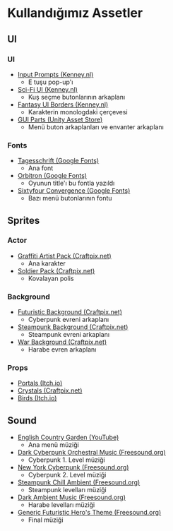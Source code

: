 # Kullandığımız Assetler

## UI

### UI
- [Input Prompts (Kenney.nl)](https://kenney.nl/assets/input-prompts)
  - E tuşu pop-up'ı
- [Sci-Fi UI (Kenney.nl)](https://kenney.nl/assets/ui-pack-sci-fi)
  - Kuş seçme butonlarının arkaplanı
- [Fantasy UI Borders (Kenney.nl)](https://kenney.nl/assets/fantasy-ui-borders)
  - Karakterin monologdaki çerçevesi 
- [GUI Parts (Unity Asset Store)](https://assetstore.unity.com/packages/2d/gui/icons/gui-parts-159068)
  - Menü buton arkaplanları ve envanter arkaplanı 

### Fonts
- [Tagesschrift (Google Fonts)](https://fonts.google.com/specimen/Tagesschrift)
  - Ana font
- [Orbitron (Google Fonts)](https://fonts.google.com/specimen/Orbitron)
  - Oyunun title'ı bu fontla yazıldı
- [Sixtyfour Convergence (Google Fonts)](https://fonts.google.com/specimen/Sixtyfour+Convergence)
  - Bazı menü butonlarının fontu

## Sprites

### Actor
- [Graffiti Artist Pack (Craftpix.net)](https://craftpix.net/freebies/free-graffiti-artist-sprite-sheet-pixel-art-pack/)
  - Ana karakter 
- [Soldier Pack (Craftpix.net)](https://craftpix.net/freebies/free-soldier-sprite-sheets-pixel-art/)
  - Kovalayan polis  

### Background
- [Futuristic Background (Craftpix.net)](https://craftpix.net/freebies/free-futuristic-city-pixel-art-backgrounds/)
  - Cyberpunk evreni arkaplanı 
- [Steampunk Background (Craftpix.net)](https://craftpix.net/freebies/free-steampunk-cityscape-pixel-backgrounds/)
  - Steampunk evreni arkaplanı 
- [War Background (Craftpix.net)](https://craftpix.net/freebies/free-war-pixel-art-2d-backgrounds/)
  - Harabe evren arkaplanı 

### Props
- [Portals (Itch.io)](https://actuallykron.itch.io/32x32-2d-portal-asset-pack) 
- [Crystals (Craftpix.net)](https://craftpix.net/freebies/free-crystals-pixel-art-asset-pack/)
- [Birds (Itch.io)](https://lyaseek.itch.io/miniffanimals)

## Sound

- [English Country Garden (YouTube)](https://www.youtube.com/watch?v=vDA19CRK3NQ)
  - Ana menü müziği 
- [Dark Cyberpunk Orchestral Music (Freesound.org)](https://freesound.org/people/Bertsz/sounds/524309/)
  - Cyberpunk 1. Level müziği 
- [New York Cyberpunk (Freesound.org)](https://freesound.org/people/szegvari/sounds/611305/)
  - Cyberpunk 2. Level müziği
- [Steampunk Chill Ambient (Freesound.org)](https://freesound.org/people/szegvari/sounds/580632/)
  - Steampunk levelları müziği 
- [Dark Ambient Music (Freesound.org)](https://freesound.org/people/TheoJT/sounds/511434/)
  - Harabe levelları müziği 
- [Generic Futuristic Hero's Theme (Freesound.org)](https://freesound.org/people/marcriver29/sounds/645691/)
  - Final müziği 
